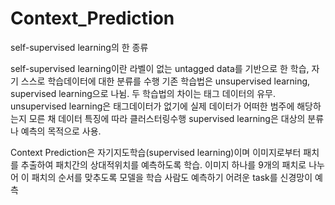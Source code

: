 # Context_Prediction
self-supervised learning의 한 종류

self-supervised learning이란 라벨이 없는 untagged data를 기반으로 한 학습, 자기 스스로 학습데이터에 대한 분류를 수행
기존 학습법은 unsupervised learning, supervised learning으로 나뉨. 
두 학습법의 차이는 태그 데이터의 유무.
unsupervised learning은 태그데이터가 없기에 실제 데이터가 어떠한 범주에 해당하는지 모른 채 데이터 특징에 따라 클러스터링수행
supervised learning은 대상의 분류나 예측의 목적으로 사용.

Context Prediction은 자기지도학습(supervised learning)이며 이미지로부터 패치를 추출하여 패치간의 상대적위치를 예측하도록 학습.
이미지 하나를 9개의 패치로 나누어 이 패치의 순서를 맞추도록 모델을 학습
사람도 예측하기 어려운 task를 신경망이 예측

